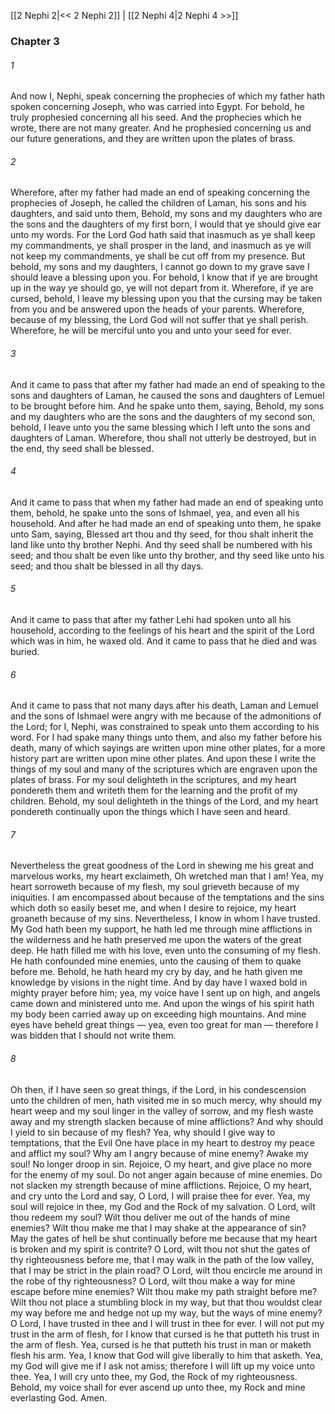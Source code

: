 [[2 Nephi 2|<< 2 Nephi 2]]  |  [[2 Nephi 4|2 Nephi 4 >>]]

### Chapter 3
###### 1
And now I, Nephi, speak concerning the prophecies of which my father hath spoken concerning Joseph, who was carried into Egypt. For behold, he truly prophesied concerning all his seed. And the prophecies which he wrote, there are not many greater. And he prophesied concerning us and our future generations, and they are written upon the plates of brass.

###### 2
Wherefore, after my father had made an end of speaking concerning the prophecies of Joseph, he called the children of Laman, his sons and his daughters, and said unto them, Behold, my sons and my daughters who are the sons and the daughters of my first born, I would that ye should give ear unto my words. For the Lord God hath said that inasmuch as ye shall keep my commandments, ye shall prosper in the land, and inasmuch as ye will not keep my commandments, ye shall be cut off from my presence. But behold, my sons and my daughters, I cannot go down to my grave save I should leave a blessing upon you. For behold, I know that if ye are brought up in the way ye should go, ye will not depart from it. Wherefore, if ye are cursed, behold, I leave my blessing upon you that the cursing may be taken from you and be answered upon the heads of your parents. Wherefore, because of my blessing, the Lord God will not suffer that ye shall perish. Wherefore, he will be merciful unto you and unto your seed for ever.

###### 3
And it came to pass that after my father had made an end of speaking to the sons and daughters of Laman, he caused the sons and daughters of Lemuel to be brought before him. And he spake unto them, saying, Behold, my sons and my daughters who are the sons and the daughters of my second son, behold, I leave unto you the same blessing which I left unto the sons and daughters of Laman. Wherefore, thou shall not utterly be destroyed, but in the end, thy seed shall be blessed.

###### 4
And it came to pass that when my father had made an end of speaking unto them, behold, he spake unto the sons of Ishmael, yea, and even all his household. And after he had made an end of speaking unto them, he spake unto Sam, saying, Blessed art thou and thy seed, for thou shalt inherit the land like unto thy brother Nephi. And thy seed shall be numbered with his seed; and thou shalt be even like unto thy brother, and thy seed like unto his seed; and thou shalt be blessed in all thy days.

###### 5
And it came to pass that after my father Lehi had spoken unto all his household, according to the feelings of his heart and the spirit of the Lord which was in him, he waxed old. And it came to pass that he died and was buried.

###### 6
And it came to pass that not many days after his death, Laman and Lemuel and the sons of Ishmael were angry with me because of the admonitions of the Lord; for I, Nephi, was constrained to speak unto them according to his word. For I had spake many things unto them, and also my father before his death, many of which sayings are written upon mine other plates, for a more history part are written upon mine other plates. And upon these I write the things of my soul and many of the scriptures which are engraven upon the plates of brass. For my soul delighteth in the scriptures, and my heart pondereth them and writeth them for the learning and the profit of my children. Behold, my soul delighteth in the things of the Lord, and my heart pondereth continually upon the things which I have seen and heard.

###### 7
Nevertheless the great goodness of the Lord in shewing me his great and marvelous works, my heart exclaimeth, Oh wretched man that I am! Yea, my heart sorroweth because of my flesh, my soul grieveth because of my iniquities. I am encompassed about because of the temptations and the sins which doth so easily beset me, and when I desire to rejoice, my heart groaneth because of my sins. Nevertheless, I know in whom I have trusted. My God hath been my support, he hath led me through mine afflictions in the wilderness and he hath preserved me upon the waters of the great deep. He hath filled me with his love, even unto the consuming of my flesh. He hath confounded mine enemies, unto the causing of them to quake before me. Behold, he hath heard my cry by day, and he hath given me knowledge by visions in the night time. And by day have I waxed bold in mighty prayer before him; yea, my voice have I sent up on high, and angels came down and ministered unto me. And upon the wings of his spirit hath my body been carried away up on exceeding high mountains. And mine eyes have beheld great things — yea, even too great for man — therefore I was bidden that I should not write them.

###### 8
Oh then, if I have seen so great things, if the Lord, in his condescension unto the children of men, hath visited me in so much mercy, why should my heart weep and my soul linger in the valley of sorrow, and my flesh waste away and my strength slacken because of mine afflictions? And why should I yield to sin because of my flesh? Yea, why should I give way to temptations, that the Evil One have place in my heart to destroy my peace and afflict my soul? Why am I angry because of mine enemy? Awake my soul! No longer droop in sin. Rejoice, O my heart, and give place no more for the enemy of my soul. Do not anger again because of mine enemies. Do not slacken my strength because of mine afflictions. Rejoice, O my heart, and cry unto the Lord and say, O Lord, I will praise thee for ever. Yea, my soul will rejoice in thee, my God and the Rock of my salvation. O Lord, wilt thou redeem my soul? Wilt thou deliver me out of the hands of mine enemies? Wilt thou make me that I may shake at the appearance of sin? May the gates of hell be shut continually before me because that my heart is broken and my spirit is contrite? O Lord, wilt thou not shut the gates of thy righteousness before me, that I may walk in the path of the low valley, that I may be strict in the plain road? O Lord, wilt thou encircle me around in the robe of thy righteousness? O Lord, wilt thou make a way for mine escape before mine enemies? Wilt thou make my path straight before me? Wilt thou not place a stumbling block in my way, but that thou wouldst clear my way before me and hedge not up my way, but the ways of mine enemy? O Lord, I have trusted in thee and I will trust in thee for ever. I will not put my trust in the arm of flesh, for I know that cursed is he that putteth his trust in the arm of flesh. Yea, cursed is he that putteth his trust in man or maketh flesh his arm. Yea, I know that God will give liberally to him that asketh. Yea, my God will give me if I ask not amiss; therefore I will lift up my voice unto thee. Yea, I will cry unto thee, my God, the Rock of my righteousness. Behold, my voice shall for ever ascend up unto thee, my Rock and mine everlasting God. Amen.